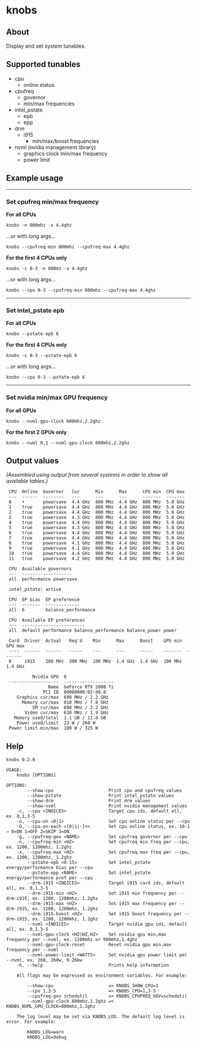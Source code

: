 # knobs

## About

Display and set system tunables.

## Supported tunables

- cpu
  - online status
- cpufreq
  - governor
  - min/max frequencies
- intel_pstate
  - epb
  - epp
- drm
  - i915
    - min/max/boost frequencies
- nvml (nvidia management library)
  - graphics clock min/max frequency
  - power limit

## Example usage

---

### Set cpufreq min/max frequency

**For all CPUs**

```
knobs -n 800mhz -x 4.4ghz
```
...or with long args...
```
knobs --cpufreq-min 800mhz --cpufreq-max 4.4ghz
```

**For the first 4 CPUs only**

```
knobs -c 0-3 -n 800mz -x 4.4ghz
```
...or with long args...
```
knobs --cpu 0-3 --cpufreq-min 800mhz --cpufreq-max 4.4ghz
```

---

### Set intel_pstate epb

**For all CPUs**

```
knobs --pstate-epb 6
```

**For the first 4 CPUs only**

```
knobs -c 0-3 --pstate-epb 6
```
...or with long args...
```
knobs --cpu 0-3 --pstate-epb 6
```

---

### Set nvidia min/max GPU frequency

**For all GPUs**

```
knobs --nvml-gpu-clock 600mhz,2.2ghz
```

**For the first 2 GPUs only**

```
knobs --nvml 0,1 --nvml-gpu-clock 600mhz,2.2ghz
```

## Output values

_(Assembled using output from several systems in order to show all available tables.)_

```
 CPU  Online  Governor   Cur      Min      Max      CPU min  CPU max
 ---  ------  --------   ---      ---      ---      -------  -------
 0    •       powersave  4.4 GHz  800 MHz  4.4 GHz  800 MHz  5.0 GHz
 1    true    powersave  4.4 GHz  800 MHz  4.4 GHz  800 MHz  5.0 GHz
 2    true    powersave  4.4 GHz  800 MHz  4.4 GHz  800 MHz  5.0 GHz
 3    true    powersave  4.3 GHz  800 MHz  4.4 GHz  800 MHz  5.0 GHz
 4    true    powersave  4.4 GHz  800 MHz  4.4 GHz  800 MHz  5.0 GHz
 5    true    powersave  4.3 GHz  800 MHz  4.4 GHz  800 MHz  5.0 GHz
 6    true    powersave  4.4 GHz  800 MHz  4.4 GHz  800 MHz  5.0 GHz
 7    true    powersave  4.4 GHz  800 MHz  4.4 GHz  800 MHz  5.0 GHz
 8    true    powersave  4.1 GHz  800 MHz  4.4 GHz  800 MHz  5.0 GHz
 9    true    powersave  4.1 GHz  800 MHz  4.4 GHz  800 MHz  5.0 GHz
 10   true    powersave  4.4 GHz  800 MHz  4.4 GHz  800 MHz  5.0 GHz
 11   true    powersave  4.2 GHz  800 MHz  4.4 GHz  800 MHz  5.0 GHz

 CPU  Available governors
 ---  -------------------
 all  performance powersave

 intel_pstate: active

 CPU  EP bias  EP preference
 ---  -------  -------------
 all  6        balance_performance

 CPU  Available EP preferences
 ---  ------------------------
 all  default performance balance_performance balance_power power

 Card  Driver  Actual   Req'd    Min      Max      Boost    GPU min  GPU max
 ----  ------  ------   -----    ---      ---      -----    -------  -------
 0     i915    100 MHz  300 MHz  100 MHz  1.4 GHz  1.4 GHz  100 MHz  1.4 GHz

          Nvidia GPU  0
 -------------------  -------------------
                Name  GeForce RTX 2080 Ti
              PCI ID  00000000:02:00.0
    Graphics cur/max  690 MHz / 2.2 GHz
      Memory cur/max  810 MHz / 7.0 GHz
          SM cur/max  690 MHz / 2.2 GHz
       Video cur/max  630 MHz / 1.9 GHz
   Memory used/total  1.1 GB / 11.6 GB
    Power used/limit  23 W / 260 W
 Power limit min/max  100 W / 325 W
```

## Help

```
knobs 0.2.0

USAGE:
    knobs [OPTIONS]

OPTIONS:
        --show-cpu                     Print cpu and cpufreq values
        --show-pstate                  Print intel_pstate values
        --show-drm                     Print drm values
        --show-nvml                    Print nvidia management values
    -c, --cpu <INDICES>                Target cpu ids, default all, ex. 0,1,3-5
    -o, --cpu-on <0|1>                 Set cpu online status per --cpu
    -O, --cpu-on-each <[0|1|-]+>       Set cpu online status, ex. 10-1 → 0=ON 1=OFF 2=SKIP 3=ON
    -g, --cpufreq-gov <NAME>           Set cpufreq governor per --cpu
    -n, --cpufreq-min <HZ>             Set cpufreq min freq per --cpu, ex. 1200, 1200mhz, 1.2ghz
    -x, --cpufreq-max <HZ>             Set cpufreq max freq per --cpu, ex. 1200, 1200mhz, 1.2ghz
        --pstate-epb <0-15>            Set intel_pstate energy/performance bias per --cpu
        --pstate-epp <NAME>            Set intel_pstate energy/performance pref per --cpu
        --drm-i915 <INDICES>           Target i915 card ids, default all, ex. 0,1,3-5
        --drm-i915-min <HZ>            Set i915 min frequency per --drm-i915, ex. 1200, 1200mhz, 1.2ghz
        --drm-i915-max <HZ>            Set i915 max frequency per --drm-i915, ex. 1200, 1200mhz, 1.2ghz
        --drm-i915-boost <HZ>          Set i915 boost frequency per --drm-i915, ex. 1200, 1200mhz, 1.2ghz
        --nvml <INDICES>               Target nvidia gpu ids, default all, ex. 0,1,3-5
        --nvml-gpu-clock <HZ|HZ,HZ>    Set nvidia gpu min,max frequency per --nvml, ex. 1200mhz or 900mhz,1.4ghz
        --nvml-gpu-clock-reset         Reset nvidia gpu min,max frequency per --nvml
        --nvml-power-limit <WATTS>     Set nvidia gpu power limit per --nvml, ex. 260, 260w, 0.26kw
    -h, --help                         Prints help information

    All flags may be expressed as environment variables. For example:

        --show-cpu                     => KNOBS_SHOW_CPU=1
        --cpu 1,3-5                    => KNOBS_CPU=1,3-5
        --cpufreq-gov schedutil        => KNOBS_CPUFREQ_GOV=schedutil
        --nvml-gpu-clock 800mhz,1.2ghz => KNOBS_NVML_GPU_CLOCK=800mhz,1.2ghz

    The log level may be set via KNOBS_LOG. The default log level is error. For example:

        KNOBS_LOG=warn
        KNOBS_LOG=debug
```
